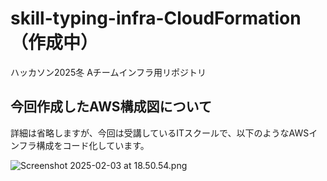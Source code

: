 # skill-typing-infra-CloudFormation（作成中）
ハッカソン2025冬 Aチームインフラ用リポジトリ

## 今回作成したAWS構成図について
詳細は省略しますが、今回は受講しているITスクールで、以下のようなAWSインフラ構成をコード化しています。

![Screenshot 2025-02-03 at 18.50.54.png](https://qiita-image-store.s3.ap-northeast-1.amazonaws.com/0/3662571/b5c205af-9d3e-ceca-3db5-5e3164e6b296.png)
